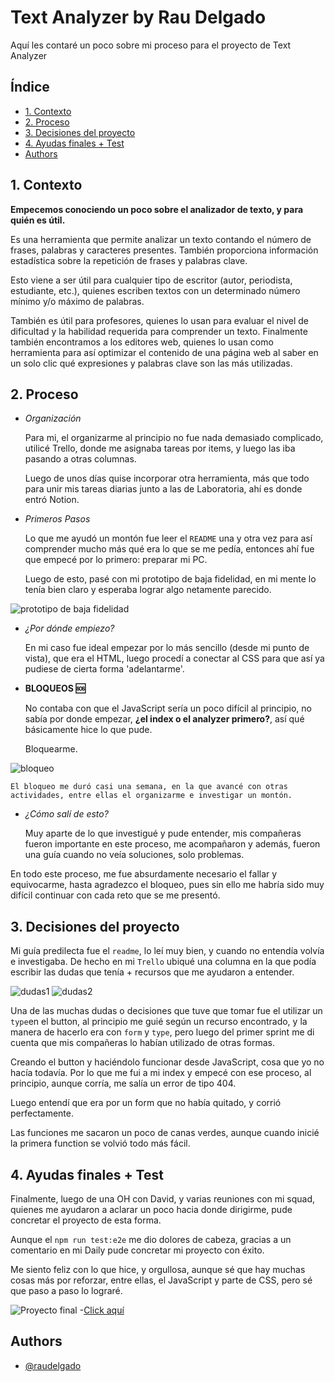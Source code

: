 
# Text Analyzer by Rau Delgado

Aquí les contaré un poco sobre mi proceso para el proyecto de Text Analyzer





## Índice

* [1. Contexto](#1-contexto)
* [2. Proceso](#2-proceso)
* [3. Decisiones del proyecto](#3-decisiones-del-proyecto)
* [4. Ayudas finales + Test](#4-ayudas-finales-+-test)
* [Authors](#5-authors)


## 1. Contexto

**Empecemos conociendo un poco sobre el analizador de texto, y para quién es útil.**

Es una herramienta que permite analizar un texto contando el número de frases, palabras y caracteres presentes. También proporciona información estadística sobre la repetición de frases y palabras clave. 

Esto viene a ser útil para cualquier tipo de escritor (autor, periodista, estudiante, etc.), quienes escriben textos con un determinado número mínimo y/o máximo de palabras.

También es útil para profesores, quienes lo usan para evaluar el nivel de dificultad y la habilidad requerida para comprender un texto. Finalmente también encontramos a los editores web, quienes lo usan como herramienta para así optimizar el contenido de una página web al saber en un solo clic qué expresiones y palabras clave son las más utilizadas.

 
## 2. Proceso

* *Organización* 

    Para mi, el organizarme al principio no fue nada demasiado complicado, utilicé Trello, donde me asignaba tareas por items, y luego las iba pasando a otras columnas. 

    Luego de unos días quise incorporar otra herramienta, más que todo para unir mis tareas diarias junto a las de Laboratoria, ahí es donde entró Notion. 

* *Primeros Pasos*
    
    Lo que me ayudó un montón fue leer el  `README` una y otra vez para así comprender mucho más qué era lo que se me pedía, entonces ahí fue que empecé por lo primero: preparar mi PC. 

    Luego de esto, pasé con mi prototipo de baja fidelidad, en mi mente lo tenía bien claro y esperaba lograr algo netamente parecido. 
    

![prototipo de baja fidelidad](imagenes/Recurso%202PROTOTIPO.png)

* *¿Por dónde empiezo?*
    
    En mi caso fue ideal empezar por lo más sencillo (desde mi punto de vista), que era el HTML, luego procedí a conectar al CSS para que así ya pudiese de cierta forma 'adelantarme'. 

* **BLOQUEOS 🆘**

    No contaba con que el JavaScript sería un poco difícil al principio, no sabía por donde empezar, **¿el index o el analyzer primero?**, así qué básicamente hice lo que pude. 

    Bloquearme. 

![bloqueo](imagenes/giphy.gif)
    
    El bloqueo me duró casi una semana, en la que avancé con otras actividades, entre ellas el organizarme e investigar un montón. 

* *¿Cómo salí de esto?*
    
    Muy aparte de lo que investigué y pude entender, mis compañeras fueron importante en este proceso, me acompañaron y además, fueron una guía cuando no veía soluciones, solo problemas. 


En todo este proceso, me fue absurdamente necesario el fallar y equivocarme, hasta agradezco el bloqueo, pues sin ello me habría sido muy difícil continuar con cada reto que se me presentó. 

## 3. Decisiones del proyecto

Mi guía predilecta fue el `readme`, lo leí muy bien, y cuando no entendía volvía e investigaba. De hecho en mi `Trello` ubiqué una columna en la que podía escribir las dudas que tenía + recursos que me ayudaron a entender. 

![dudas1](imagenes/dudas.png)
![dudas2](imagenes/dudas2.png)

Una de las muchas dudas o decisiones que tuve que tomar fue el utilizar un `type`en el button, al principio me guié según un recurso encontrado, y la manera de hacerlo era con `form` y `type`, pero luego del primer sprint me di cuenta que mis compañeras lo habían utilizado de otras formas. 

Creando el button y haciéndolo funcionar desde JavaScript, cosa que yo no hacía todavía. Por lo que me fui a mi index y empecé con ese proceso, al principio, aunque corría, me salía un error de tipo 404. 

Luego entendí que era por un form que no había quitado, y corrió perfectamente. 

Las funciones me sacaron un poco de canas verdes, aunque cuando inicié la primera function se volvió todo más fácil. 



## 4. Ayudas finales + Test

Finalmente, luego de una OH con David, y varias reuniones con mi squad, quienes me ayudaron a aclarar un poco hacia donde dirigirme, pude concretar el proyecto de esta forma. 

Aunque el `npm run test:e2e` me dio dolores de cabeza, gracias a un comentario en mi Daily pude concretar mi proyecto con éxito. 

Me siento feliz con lo que hice, y orgullosa, aunque sé que hay muchas cosas más por reforzar, entre ellas, el JavaScript y parte de CSS, pero sé que paso a paso lo lograré. 


![Proyecto final](imagenes/ProyectoF.png)
-[Click aquí](https://raudelgado.github.io/DEV009-text-analyzer/src/)

## Authors

- [@raudelgado](https://github.com/raudelgado)




[def]: imagenes/Recurso%2PROTOTIPO.png
